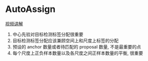 # AutoAssign

[视频讲解](https://www.bilibili.com/video/BV1Mf4y197Ba?t=1137.2)

1. 中心先验对目标检测标签分配很重要
2. 目标检测标签分配应该兼顾空间上和尺度上标签的分配
3. 预设的 anchor 数量或者待匹配的 proposal 数量, 不是最重要的点
4. 每个尺度上正负样本数量以及各尺度之间正样本数量的平衡, 很重要